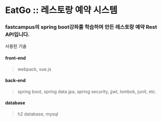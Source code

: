 # EatGo :: 레스토랑 예약 시스템 

### fastcampus의 spring boot강좌를 학습하며 만든 레스토랑 예약 Rest API입니다.

사용된 기술
#### front-end 
  > webpack, vue.js

#### back-end 
  > spring boot, spring data jpa, spring security, jjwt, lombok, junit, etc.

#### database 
  > h2 database, mysql
